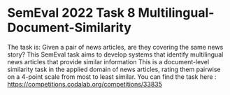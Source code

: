 # SemEval 2022 Task 8 Multilingual-Document-Similarity
The task is: Given a pair of news articles, are they covering the same news story?
This SemEval task aims to develop systems that identify multilingual news articles that provide similar information
This is a document-level similarity task in the applied domain of news articles, rating them pairwise on a 4-point scale from most to least similar.
You can find the task here : https://competitions.codalab.org/competitions/33835
